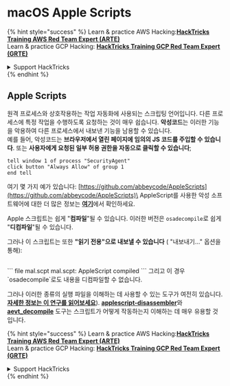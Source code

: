 # macOS Apple Scripts

{% hint style="success" %}
Learn & practice AWS Hacking:<img src="/.gitbook/assets/arte.png" alt="" data-size="line">[**HackTricks Training AWS Red Team Expert (ARTE)**](https://training.hacktricks.xyz/courses/arte)<img src="/.gitbook/assets/arte.png" alt="" data-size="line">\
Learn & practice GCP Hacking: <img src="/.gitbook/assets/grte.png" alt="" data-size="line">[**HackTricks Training GCP Red Team Expert (GRTE)**<img src="/.gitbook/assets/grte.png" alt="" data-size="line">](https://training.hacktricks.xyz/courses/grte)

<details>

<summary>Support HackTricks</summary>

* Check the [**subscription plans**](https://github.com/sponsors/carlospolop)!
* **Join the** 💬 [**Discord group**](https://discord.gg/hRep4RUj7f) or the [**telegram group**](https://t.me/peass) or **follow** us on **Twitter** 🐦 [**@hacktricks\_live**](https://twitter.com/hacktricks\_live)**.**
* **Share hacking tricks by submitting PRs to the** [**HackTricks**](https://github.com/carlospolop/hacktricks) and [**HackTricks Cloud**](https://github.com/carlospolop/hacktricks-cloud) github repos.

</details>
{% endhint %}

## Apple Scripts

원격 프로세스와 상호작용하는 작업 자동화에 사용되는 스크립팅 언어입니다. 다른 프로세스에 특정 작업을 수행하도록 요청하는 것이 매우 쉽습니다. **악성코드**는 이러한 기능을 악용하여 다른 프로세스에서 내보낸 기능을 남용할 수 있습니다.\
예를 들어, 악성코드는 **브라우저에서 열린 페이지에 임의의 JS 코드를 주입할 수 있습니다**. 또는 **사용자에게 요청된 일부 허용 권한을 자동으로 클릭할 수 있습니다**;
```applescript
tell window 1 of process "SecurityAgent"
click button "Always Allow" of group 1
end tell
```
여기 몇 가지 예가 있습니다: [https://github.com/abbeycode/AppleScripts](https://github.com/abbeycode/AppleScripts)\
AppleScript를 사용한 악성 소프트웨어에 대한 더 많은 정보는 [**여기**](https://www.sentinelone.com/blog/how-offensive-actors-use-applescript-for-attacking-macos/)에서 확인하세요.

Apple 스크립트는 쉽게 "**컴파일**"될 수 있습니다. 이러한 버전은 `osadecompile`로 쉽게 "**디컴파일**"될 수 있습니다.

그러나 이 스크립트는 또한 **"읽기 전용"으로 내보낼 수 있습니다** ( "내보내기..." 옵션을 통해):

<figure><img src="https://github.com/carlospolop/hacktricks/raw/master/.gitbook/assets/image%20(556).png" alt=""><figcaption></figcaption></figure>
```
file mal.scpt
mal.scpt: AppleScript compiled
```
그리고 이 경우 `osadecompile`로도 내용을 디컴파일할 수 없습니다.

그러나 이러한 종류의 실행 파일을 이해하는 데 사용할 수 있는 도구가 여전히 있습니다. [**자세한 정보는 이 연구를 읽어보세요**](https://labs.sentinelone.com/fade-dead-adventures-in-reversing-malicious-run-only-applescripts/)). [**applescript-disassembler**](https://github.com/Jinmo/applescript-disassembler)와 [**aevt\_decompile**](https://github.com/SentineLabs/aevt\_decompile) 도구는 스크립트가 어떻게 작동하는지 이해하는 데 매우 유용할 것입니다.

{% hint style="success" %}
Learn & practice AWS Hacking:<img src="/.gitbook/assets/arte.png" alt="" data-size="line">[**HackTricks Training AWS Red Team Expert (ARTE)**](https://training.hacktricks.xyz/courses/arte)<img src="/.gitbook/assets/arte.png" alt="" data-size="line">\
Learn & practice GCP Hacking: <img src="/.gitbook/assets/grte.png" alt="" data-size="line">[**HackTricks Training GCP Red Team Expert (GRTE)**<img src="/.gitbook/assets/grte.png" alt="" data-size="line">](https://training.hacktricks.xyz/courses/grte)

<details>

<summary>Support HackTricks</summary>

* Check the [**subscription plans**](https://github.com/sponsors/carlospolop)!
* **Join the** 💬 [**Discord group**](https://discord.gg/hRep4RUj7f) or the [**telegram group**](https://t.me/peass) or **follow** us on **Twitter** 🐦 [**@hacktricks\_live**](https://twitter.com/hacktricks\_live)**.**
* **Share hacking tricks by submitting PRs to the** [**HackTricks**](https://github.com/carlospolop/hacktricks) and [**HackTricks Cloud**](https://github.com/carlospolop/hacktricks-cloud) github repos.

</details>
{% endhint %}

